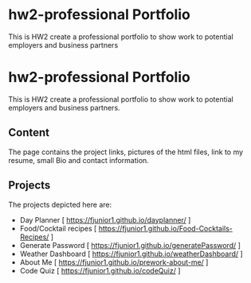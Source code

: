 # hw2-professional Portfolio
This is HW2 create a professional portfolio to show work to potential employers and business partners

# hw2-professional Portfolio
This is HW2 create a professional portfolio to show work to potential employers and business partners.

## Content
The page contains the project links, pictures of the html files, link to my resume, small Bio and contact information.

## Projects
The projects depicted here are:
* Day Planner [ https://fjunior1.github.io/dayplanner/ ]
* Food/Cocktail recipes [ https://fjunior1.github.io/Food-Cocktails-Recipes/ ]
* Generate Password [ https://fjunior1.github.io/generatePassword/ ]
* Weather Dashboard [ https://fjunior1.github.io/weatherDashboard/ ]
* About Me [ https://fjunior1.github.io/prework-about-me/ ]
* Code Quiz [ https://fjunior1.github.io/codeQuiz/ ]
